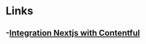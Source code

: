 # Links

## -[Integration Nextjs with Contentful](https://vercel.com/guides/integrating-next-js-and-contentful-for-your-headless-cms)
